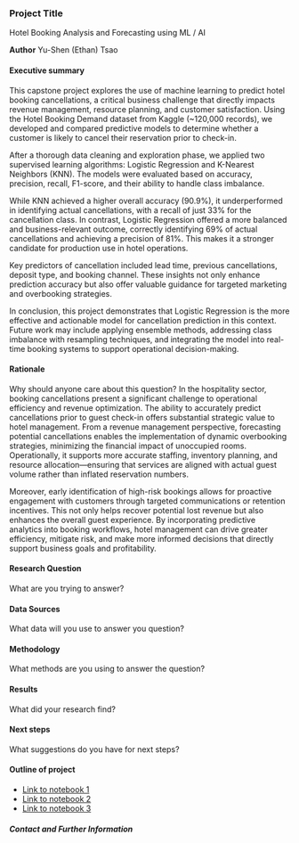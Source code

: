 ### Project Title
Hotel Booking Analysis and Forecasting using ML / AI

**Author**
Yu-Shen (Ethan) Tsao

#### Executive summary
This capstone project explores the use of machine learning to predict hotel booking cancellations, a critical business challenge that directly impacts revenue management, resource planning, and customer satisfaction. Using the Hotel Booking Demand dataset from Kaggle (~120,000 records), we developed and compared predictive models to determine whether a customer is likely to cancel their reservation prior to check-in.

After a thorough data cleaning and exploration phase, we applied two supervised learning algorithms: Logistic Regression and K-Nearest Neighbors (KNN). The models were evaluated based on accuracy, precision, recall, F1-score, and their ability to handle class imbalance.

While KNN achieved a higher overall accuracy (90.9%), it underperformed in identifying actual cancellations, with a recall of just 33% for the cancellation class. In contrast, Logistic Regression offered a more balanced and business-relevant outcome, correctly identifying 69% of actual cancellations and achieving a precision of 81%. This makes it a stronger candidate for production use in hotel operations.

Key predictors of cancellation included lead time, previous cancellations, deposit type, and booking channel. These insights not only enhance prediction accuracy but also offer valuable guidance for targeted marketing and overbooking strategies.

In conclusion, this project demonstrates that Logistic Regression is the more effective and actionable model for cancellation prediction in this context. Future work may include applying ensemble methods, addressing class imbalance with resampling techniques, and integrating the model into real-time booking systems to support operational decision-making.

#### Rationale
Why should anyone care about this question?
In the hospitality sector, booking cancellations present a significant challenge to operational efficiency and revenue optimization. The ability to accurately predict cancellations prior to guest check-in offers substantial strategic value to hotel management.
From a revenue management perspective, forecasting potential cancellations enables the implementation of dynamic overbooking strategies, minimizing the financial impact of unoccupied rooms. Operationally, it supports more accurate staffing, inventory planning, and resource allocation—ensuring that services are aligned with actual guest volume rather than inflated reservation numbers.

Moreover, early identification of high-risk bookings allows for proactive engagement with customers through targeted communications or retention incentives. This not only helps recover potential lost revenue but also enhances the overall guest experience.
By incorporating predictive analytics into booking workflows, hotel management can drive greater efficiency, mitigate risk, and make more informed decisions that directly support business goals and profitability.

#### Research Question
What are you trying to answer?

#### Data Sources
What data will you use to answer you question?

#### Methodology
What methods are you using to answer the question?

#### Results
What did your research find?

#### Next steps
What suggestions do you have for next steps?

#### Outline of project

- [Link to notebook 1]()
- [Link to notebook 2]()
- [Link to notebook 3]()


##### Contact and Further Information
